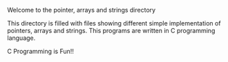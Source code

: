 Welcome to the pointer, arrays and strings directory

This directory is filled with files showing different simple implementation of pointers, arrays and strings. This programs are written in C programming language.

C Programming is Fun!!
